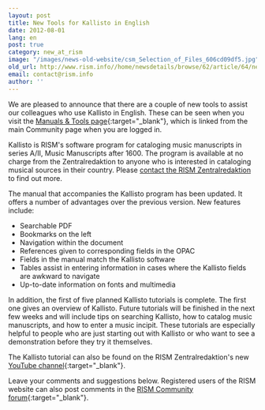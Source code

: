 ```yaml
---
layout: post
title: New Tools for Kallisto in English
date: 2012-08-01
lang: en
post: true
category: new_at_rism
image: "/images/news-old-website/csm_Selection_of_Files_606cd09df5.jpg"
old_url: http://www.rism.info//home/newsdetails/browse/62/article/64/new-tools-for-kallisto-in-english.html
email: contact@rism.info
author: ''
---
```


We are pleased to announce that there are a couple of new tools to assist our colleagues who use Kallisto in English. These can be seen when you visit the [Manuals & Tools page](http://www.rism.info/en/community/kallisto/manuals-and-tools.html){:target="_blank"}, which is linked from the main Community page when you are logged in.

Kallisto is RISM's software program for cataloging music manuscripts in series A/II, Music Manuscripts after 1600. The program is available at no charge from the Zentralredaktion to anyone who is interested in cataloging musical sources in their country. Please [contact the RISM Zentralredaktion](mailto:contact@rism.info) to find out more.

The manual that accompanies the Kallisto program has been updated. It offers a number of advantages over the previous version. New features include:

- Searchable PDF
- Bookmarks on the left
- Navigation within the document
- References given to corresponding fields in the OPAC
- Fields in the manual match the Kallisto software
- Tables assist in entering information in cases where the Kallisto fields are awkward to navigate
- Up-to-date information on fonts and multimedia

In addition, the first of five planned Kallisto tutorials is complete. The first one gives an overview of Kallisto. Future tutorials will be finished in the next few weeks and will include tips on searching Kallisto, how to catalog music manuscripts, and how to enter a music incipit. These tutorials are especially helpful to people who are just starting out with Kallisto or who want to see a demonstration before they try it themselves.

The Kallisto tutorial can also be found on the RISM Zentralredaktion's new [YouTube channel](http://www.youtube.com/user/RISMZentralredaktion){:target="_blank"}.

Leave your comments and suggestions below. Registered users of the RISM website can also post comments in the [RISM Community forum](http://www.rism.info/en/community/forum.html?tx_mmforum_pi1%5Baction%5D=list_post&tx_mmforum_pi1%5Btid%5D=62){:target="_blank"}.